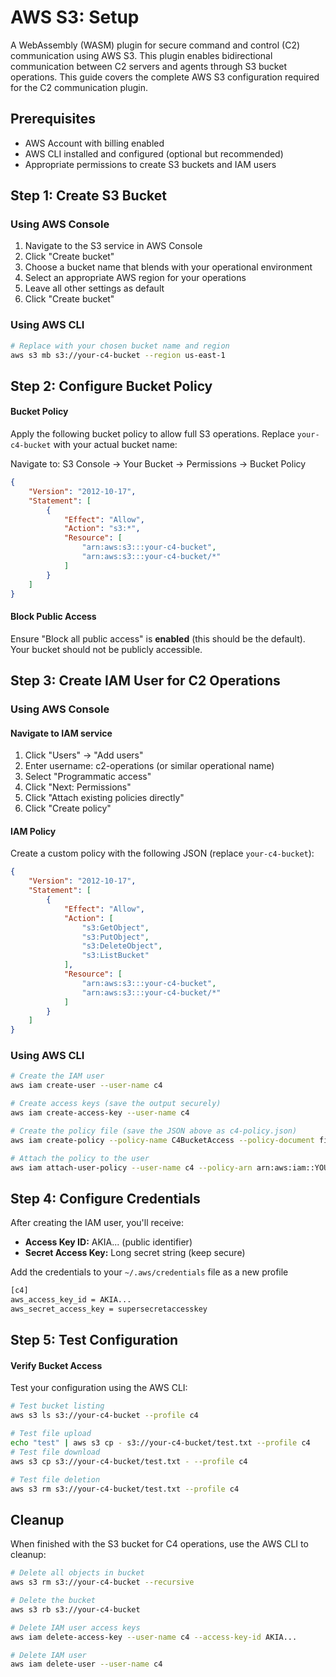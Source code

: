 # AWS S3: Setup

A WebAssembly (WASM) plugin for secure command and control (C2) communication using AWS S3. 
This plugin enables bidirectional communication between C2 servers and agents through S3 bucket operations.
This guide covers the complete AWS S3 configuration required for the C2 communication plugin.

## Prerequisites

- AWS Account with billing enabled
- AWS CLI installed and configured (optional but recommended)
- Appropriate permissions to create S3 buckets and IAM users


## Step 1: Create S3 Bucket

### Using AWS Console

1. Navigate to the S3 service in AWS Console
2. Click "Create bucket"
3. Choose a bucket name that blends with your operational environment
4. Select an appropriate AWS region for your operations
5. Leave all other settings as default
6. Click "Create bucket"

### Using AWS CLI

```bash
# Replace with your chosen bucket name and region
aws s3 mb s3://your-c4-bucket --region us-east-1
```


## Step 2: Configure Bucket Policy

#### Bucket Policy

Apply the following bucket policy to allow full S3 operations. Replace `your-c4-bucket` with your actual bucket name:

Navigate to: S3 Console → Your Bucket → Permissions → Bucket Policy

```json
{
    "Version": "2012-10-17",
    "Statement": [
        {
            "Effect": "Allow",
            "Action": "s3:*",
            "Resource": [
                "arn:aws:s3:::your-c4-bucket",
                "arn:aws:s3:::your-c4-bucket/*"
            ]
        }
    ]
}
```

#### Block Public Access

Ensure "Block all public access" is **enabled** (this should be the default). Your bucket should not be publicly accessible.


## Step 3: Create IAM User for C2 Operations

### Using AWS Console

#### Navigate to IAM service

1. Click "Users" → "Add users"
2. Enter username: c2-operations (or similar operational name)
3. Select "Programmatic access"
4. Click "Next: Permissions"
5. Click "Attach existing policies directly"
6. Click "Create policy"

#### IAM Policy

Create a custom policy with the following JSON (replace `your-c4-bucket`):

```json
{
    "Version": "2012-10-17",
    "Statement": [
        {
            "Effect": "Allow",
            "Action": [
                "s3:GetObject",
                "s3:PutObject",
                "s3:DeleteObject",
                "s3:ListBucket"
            ],
            "Resource": [
                "arn:aws:s3:::your-c4-bucket",
                "arn:aws:s3:::your-c4-bucket/*"
            ]
        }
    ]
}
```

### Using AWS CLI

```bash
# Create the IAM user
aws iam create-user --user-name c4

# Create access keys (save the output securely)
aws iam create-access-key --user-name c4

# Create the policy file (save the JSON above as c4-policy.json)
aws iam create-policy --policy-name C4BucketAccess --policy-document file://c4-policy.json

# Attach the policy to the user
aws iam attach-user-policy --user-name c4 --policy-arn arn:aws:iam::YOUR-ACCOUNT-ID:policy/C2BucketAccess
```


## Step 4: Configure Credentials

After creating the IAM user, you'll receive:

* **Access Key ID:** AKIA... (public identifier)
* **Secret Access Key:** Long secret string (keep secure)

Add the credentials to your `~/.aws/credentials` file as a new profile

```bash
[c4]
aws_access_key_id = AKIA...
aws_secret_access_key = supersecretaccesskey
```


## Step 5: Test Configuration

#### Verify Bucket Access

Test your configuration using the AWS CLI:

```bash
# Test bucket listing
aws s3 ls s3://your-c4-bucket --profile c4

# Test file upload
echo "test" | aws s3 cp - s3://your-c4-bucket/test.txt --profile c4
# Test file download
aws s3 cp s3://your-c4-bucket/test.txt - --profile c4

# Test file deletion
aws s3 rm s3://your-c4-bucket/test.txt --profile c4
```


## Cleanup

When finished with the S3 bucket for C4 operations, use the AWS CLI to cleanup:

```bash
# Delete all objects in bucket
aws s3 rm s3://your-c4-bucket --recursive

# Delete the bucket
aws s3 rb s3://your-c4-bucket

# Delete IAM user access keys
aws iam delete-access-key --user-name c4 --access-key-id AKIA...

# Delete IAM user
aws iam delete-user --user-name c4
```
